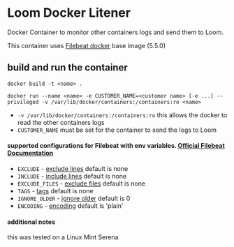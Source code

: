 # Loom Docker Litener
Docker Container to monitor other containers logs and send them to Loom.

This container uses [Filebeat docker](https://www.elastic.co/guide/en/beats/filebeat/current/running-on-docker.html "File Beat")
base image (5.5.0)

## build and run the container
```shell
docker build -t <name> .
```
```shell
docker run --name <name> -e CUSTOMER_NAME=<customer name> [-e ...] --privileged -v /var/lib/docker/containers:/containers:ro <name>
```
* `-v /var/lib/docker/containers:/containers:ro` this allows the docker to read the other containers logs
* `CUSTOMER_NAME` must be set for the container to send the logs to Loom

#### supported configurations for Filebeat with env variables. [Official Filebeat Documentation](https://www.elastic.co/guide/en/beats/filebeat/current/configuring-howto-filebeat.html "Configuring Filebeat")
* `EXCLUDE` - [exclude lines](https://www.elastic.co/guide/en/beats/filebeat/current/configuration-filebeat-options.html#exclude-lines "exclude lines") default is none
* `INCLUDE` - [include lines](https://www.elastic.co/guide/en/beats/filebeat/current/configuration-filebeat-options.html#include-lines "include lines") default is none
* `EXCLUDE_FILES` - [exclude files](https://www.elastic.co/guide/en/beats/filebeat/current/configuration-filebeat-options.html#exclude-files "exclude files") default is none
* `TAGS` - [tags](https://www.elastic.co/guide/en/beats/filebeat/current/configuration-filebeat-options.html#_tags "tags") default is none
* `IGNORE_OLDER` - [ignore older](https://www.elastic.co/guide/en/beats/filebeat/current/configuration-filebeat-options.html#ignore-older "ignore older")  default is 0
* `ENCODING` - [encoding](https://www.elastic.co/guide/en/beats/filebeat/current/configuration-filebeat-options.html#_encoding "encoding") default is 'plain'

#### additional notes
this was tested on a Linux Mint Serena 
